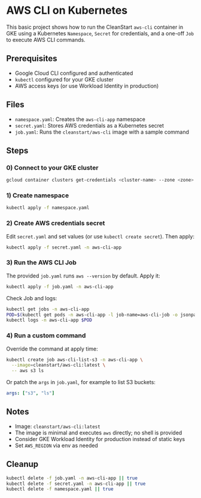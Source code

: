 # AWS CLI on Kubernetes

This basic project shows how to run the CleanStart `aws-cli` container in GKE using a Kubernetes `Namespace`, `Secret` for credentials, and a one-off `Job` to execute AWS CLI commands.

## Prerequisites
- Google Cloud CLI configured and authenticated
- `kubectl` configured for your GKE cluster
- AWS access keys (or use Workload Identity in production)

## Files
- `namespace.yaml`: Creates the `aws-cli-app` namespace
- `secret.yaml`: Stores AWS credentials as a Kubernetes secret
- `job.yaml`: Runs the `cleanstart/aws-cli` image with a sample command

## Steps

### 0) Connect to your GKE cluster
```bash
gcloud container clusters get-credentials <cluster-name> --zone <zone>
```

### 1) Create namespace
```bash
kubectl apply -f namespace.yaml
```

### 2) Create AWS credentials secret
Edit `secret.yaml` and set values (or use `kubectl create secret`). Then apply:
```bash
kubectl apply -f secret.yaml -n aws-cli-app
```

### 3) Run the AWS CLI Job
The provided `job.yaml` runs `aws --version` by default. Apply it:
```bash
kubectl apply -f job.yaml -n aws-cli-app
```

Check Job and logs:
```bash
kubectl get jobs -n aws-cli-app
POD=$(kubectl get pods -n aws-cli-app -l job-name=aws-cli-job -o jsonpath='{.items[0].metadata.name}')
kubectl logs -n aws-cli-app $POD
```

### 4) Run a custom command
Override the command at apply time:
```bash
kubectl create job aws-cli-list-s3 -n aws-cli-app \
  --image=cleanstart/aws-cli:latest \
  -- aws s3 ls
```

Or patch the `args` in `job.yaml`, for example to list S3 buckets:
```yaml
args: ["s3", "ls"]
```

## Notes
- Image: `cleanstart/aws-cli:latest`
- The image is minimal and executes `aws` directly; no shell is provided
- Consider GKE Workload Identity for production instead of static keys
- Set `AWS_REGION` via env as needed

## Cleanup
```bash
kubectl delete -f job.yaml -n aws-cli-app || true
kubectl delete -f secret.yaml -n aws-cli-app || true
kubectl delete -f namespace.yaml || true
```
